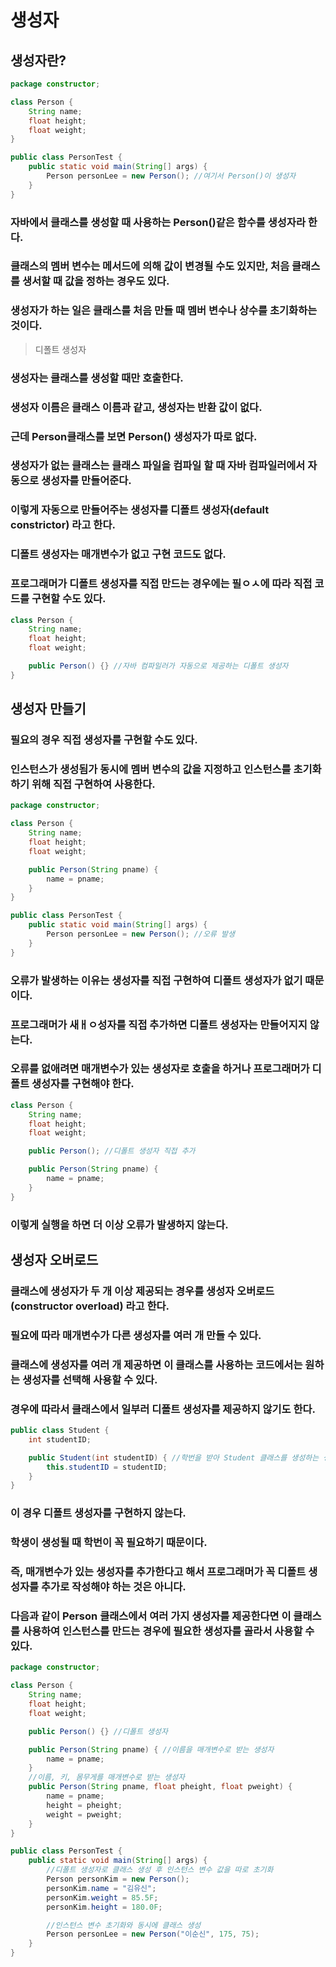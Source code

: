 # 생성자
## 생성자란?
```java
package constructor;

class Person {
    String name;
    float height;
    float weight;
}

public class PersonTest {
    public static void main(String[] args) {
        Person personLee = new Person(); //여기서 Person()이 생성자
    }
}
```
### 자바에서 클래스를 생성할 때 사용하는 Person()같은 함수를 생성자라 한다.
### 클래스의 멤버 변수는 메서드에 의해 값이 변경될 수도 있지만, 처음 클래스를 생서할 때 값을 정하는 경우도 있다.
### 생성자가 하는 일은 클래스를 처음 만들 때 멤버 변수나 상수를 초기화하는 것이다.
> 디폴트 생성자
### 생성자는 클래스를 생성할 때만 호출한다.
### 생성자 이름은 클래스 이름과 같고, 생성자는 반환 값이 없다.
### 근데 Person클래스를 보면 Person() 생성자가 따로 없다.
### 생성자가 없는 클래스는 클래스 파일을 컴파일 할 때 자바 컴파일러에서 자동으로 생성자를 만들어준다.
### 이렇게 자동으로 만들어주는 생성자를 **디폴트 생성자(default constrictor)** 라고 한다.
### 디폴트 생성자는 매개변수가 없고 구현 코드도 없다.
### 프로그래머가 디폴트 생성자를 직접 만드는 경우에는 필ㅇㅅ에 따라 직접 코드를 구현할 수도 있다.
```java
class Person {
    String name;
    float height;
    float weight;

    public Person() {} //자바 컴파일러가 자동으로 제공하는 디폴트 생성자
}
```
## 생성자 만들기
### 필요의 경우 직접 생성자를 구현할 수도 있다.
### 인스턴스가 생성됨가 동시에 멤버 변수의 값을 지정하고 인스턴스를 초기화하기 위해 직접 구현하여 사용한다.
```java
package constructor;

class Person {
    String name;
    float height;
    float weight;

    public Person(String pname) {
        name = pname;
    }
}

public class PersonTest {
    public static void main(String[] args) {
        Person personLee = new Person(); //오류 발생
    }
}
```
### 오류가 발생하는 이유는 생성자를 직접 구현하여 디폴트 생성자가 없기 때문이다.
### 프로그래머가 새ㅐㅇ성자를 직접 추가하면 디폴트 생성자는 만들어지지 않는다.
### 오류를 없애려면 매개변수가 있는 생성자로 호출을 하거나 프로그래머가 디폴트 생성자를 구현해야 한다.
```java
class Person {
    String name;
    float height;
    float weight;

    public Person(); //디폴트 생성자 직접 추가

    public Person(String pname) {
        name = pname;
    }
}
```
### 이렇게 실행을 하면 더 이상 오류가 발생하지 않는다.
## 생성자 오버로드
### 클래스에 생성자가 두 개 이상 제공되는 경우를 생성자 **오버로드(constructor overload)** 라고 한다.
### 필요에 따라 매개변수가 다른 생성자를 여러 개 만들 수 있다.
### 클래스에 생성자를 여러 개 제공하면 이 클래스를 사용하는 코드에서는 원하는 생성자를 선택해 사용할 수 있다.
### 경우에 따라서 클래스에서 일부러 디폴트 생성자를 제공하지 않기도 한다.
```java
public class Student {
    int studentID;

    public Student(int studentID) { //학번을 받아 Student 클래스를 생성하는 생성자
        this.studentID = studentID;
    }
}
```
### 이 경우 디폴트 생성자를 구현하지 않는다.
### 학생이 생성될 때 학번이 꼭 필요하기 때문이다.
### 즉, 매개변수가 있는 생성자를 추가한다고 해서 프로그래머가 꼭 디폴트 생성자를 추가로 작성해야 하는 것은 아니다.
### 다음과 같이 Person 클래스에서 여러 가지 생성자를 제공한다면 이 클래스를 사용하여 인스턴스를 만드는 경우에 필요한 생성자를 골라서 사용할 수 있다.
```java
package constructor;

class Person {
    String name;
    float height;
    float weight;

    public Person() {} //디폴트 생성자

    public Person(String pname) { //이름을 매개변수로 받는 생성자
        name = pname;
    }
    //이름, 키, 몸무게를 매개변수로 받는 생성자
    public Person(String pname, float pheight, float pweight) {
        name = pname;
        height = pheight;
        weight = pweight;
    }
}

public class PersonTest {
    public static void main(String[] args) {
        //디폴트 생성자로 클래스 생성 후 인스턴스 변수 값을 따로 초기화
        Person personKim = new Person();
        personKim.name = "김유신";
        personKim.weight = 85.5F;
        personKim.height = 180.0F;

        //인스턴스 변수 초기화와 동시에 클래스 생성
        Person personLee = new Person("이순신", 175, 75);
    }
}
```